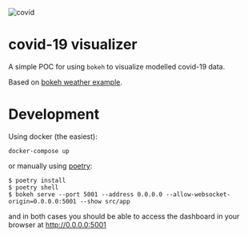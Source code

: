 ![covid](https://github.com/epidemics/covid/workflows/covid/badge.svg)

# covid-19 visualizer
A simple POC for using `bokeh` to visualize modelled covid-19 data. 

Based on [bokeh weather example](https://github.com/bokeh/bokeh/tree/master/examples/app/weather).

# Development
Using docker (the easiest): 
```
docker-compose up
```

or manually using [poetry](https://python-poetry.org/docs/#installation):
```
$ poetry install
$ poetry shell
$ bokeh serve --port 5001 --address 0.0.0.0 --allow-websocket-origin=0.0.0.0:5001 --show src/app
```

and in both cases you should be able to access the dashboard in your browser at http://0.0.0.0:5001
